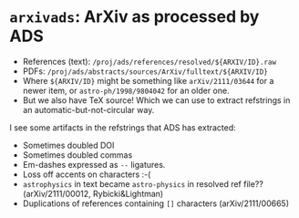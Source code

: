 # `arxivads`: ArXiv as processed by ADS

- References (text): `/proj/ads/references/resolved/${ARXIV/ID}.raw`
- PDFs: `/proj/ads/abstracts/sources/ArXiv/fulltext/${ARXIV/ID}`
- Where `${ARXIV/ID}` might be something like `arXiv/2111/03644` for a newer
  item, or `astro-ph/1998/9804042` for an older one.
- But we also have TeX source! Which we can use to extract refstrings in an
  automatic-but-not-circular way.

I see some artifacts in the refstrings that ADS has extracted:

- Sometimes doubled DOI
- Sometimes doubled commas
- Em-dashes expressed as `--` ligatures.
- Loss off accents on characters :-(
- `astrophysics` in text became `astro-physics` in resolved ref file?? (arXiv/2111/00012, Rybicki&Lightman)
- Duplications of references containing `[]` characters (arXiv/2111/00665)